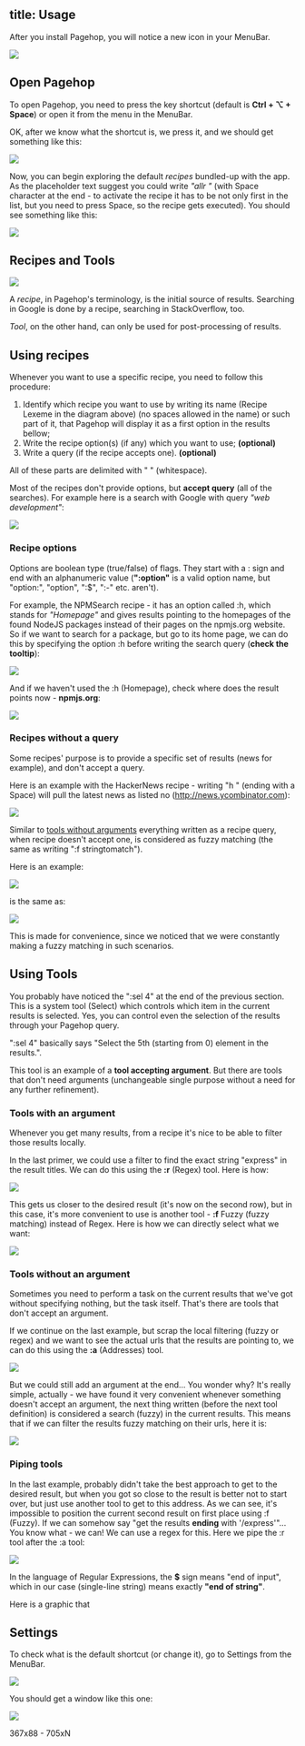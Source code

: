 title: Usage
---
After you install Pagehop, you will notice a new icon in your MenuBar.

![](/usage-resources/menu-bar-icon.png)

## Open Pagehop

To open Pagehop, you need to press the key shortcut (default is **Ctrl + ⌥ + Space**) or open it from the menu in the MenuBar.

OK, after we know what the shortcut is, we press it, and we should get something like this:

![](/usage-resources/pagehop.png)

Now, you can begin exploring the default *recipes* bundled-up with the app. As the placeholder text suggest you could write *"allr "* (with Space character at the end - to activate the recipe it has to be not only first in the list, but you need to press Space, so the recipe gets executed). You should see something like this:

![](/usage-resources/all-recipes.png)

## Recipes and Tools

![](/usage-resources/pagehop-query-syntax.png)

A *recipe*, in Pagehop's terminology, is the initial source of results. Searching in Google is done by a recipe, searching in StackOverflow, too.

*Tool*, on the other hand, can only be used for post-processing of results.

## Using recipes

Whenever you want to use a specific recipe, you need to follow this procedure:
1. Identify which recipe you want to use by writing its name (Recipe Lexeme in the diagram above) (no spaces allowed in the name) or such part of it, that Pagehop will display it as a first option in the results bellow;
2. Write the recipe option(s) (if any) which you want to use; **(optional)**
3. Write a query (if the recipe accepts one). **(optional)**

All of these parts are delimited with " " (whitespace).

Most of the recipes don't provide options, but **accept query** (all of the searches). For example here is a search with Google with query *"web development"*:

![](/usage-resources/google-search.png)

### Recipe options

Options are boolean type (true/false) of flags. They start with a : sign and end with an alphanumeric value (**":option"** is a valid option name, but "option:", "option", ":$", ":-" etc. aren't).

For example, the NPMSearch recipe - it has an option called :h, which stands for *"Homepage"* and gives results pointing to the homepages of the found NodeJS packages instead of their pages on the npmjs.org website. So if we want to search for a package, but go to its home page, we can do this by specifying the option :h before writing the search query (**check the tooltip**):

![](/usage-resources/npm-search-option.png)

And if we haven't used the :h (Homepage), check where does the result points now - **npmjs.org**:

![](/usage-resources/npm-search.png)

### Recipes without a query

Some recipes' purpose is to provide a specific set of results (news for example), and don't accept a query.

Here is an example with the HackerNews recipe - writing "h " (ending with a Space) will pull the latest news as listed no (http://news.ycombinator.com):

![](/usage-resources/hacker-news.png)

Similar to [tools without arguments](#Tools_without_an_argument) everything written as a recipe query, when recipe doesn't accept one, is considered as fuzzy matching (the same as writing ":f stringtomatch").

Here is an example:

![](/usage-resources/recipe-without-query.png)

is the same as:

![](/usage-resources/recipe-without-query-and-fuzzy.png)

This is made for convenience, since we noticed that we were constantly making a fuzzy matching in such scenarios. 

## Using Tools

You probably have noticed the ":sel 4" at the end of the previous section. This is a system tool (Select) which controls which item in the current results is selected. Yes, you can control even the selection of the results through your Pagehop query.

":sel 4" basically says "Select the 5th (starting from 0) element in the results.".

This tool is an example of a **tool accepting argument**. But there are tools that don't need arguments (unchangeable single purpose without a need for any further refinement).

### Tools with an argument

Whenever you get many results, from a recipe it's nice to be able to filter those results locally.

In the last primer, we could use a filter to find the exact string "express" in the result titles. We can do this using the **:r** (Regex) tool. Here is how:

![](/usage-resources/regex.png)

This gets us closer to the desired result (it's now on the second row), but in this case, it's more convenient to use is another tool - **:f** Fuzzy (fuzzy matching) instead of Regex. Here is how we can directly select what we want:

![](/usage-resources/fuzzy.png)

### Tools without an argument

Sometimes you need to perform a task on the current results that we've got without specifying nothing, but the task itself. That's there are tools that don't accept an argument.

If we continue on the last example, but scrap the local filtering (fuzzy or regex) and we want to see the actual urls that the results are pointing to, we can do this using the **:a** (Addresses) tool.

![](/usage-resources/addresses.png)

But we could still add an argument at the end... You wonder why? It's really simple, actually - we have found it very convenient whenever something doesn't accept an argument, the next thing written (before the next tool definition) is considered a search (fuzzy) in the current results. This means that if we can filter the results fuzzy matching on their urls, here it is:

![](/usage-resources/addresses-with-fuzzy.png)

### Piping tools

In the last example, probably didn't take the best approach to get to the desired result, but when you got so close to the result is better not to start over, but just use another tool to get to this address. As we can see, it's impossible to position the current second result on first place using :f (Fuzzy). If we can somehow say "get the results **ending** with '/express'"... You know what - we can! We can use a regex for this. Here we pipe the :r tool after the :a tool:

![](/usage-resources/piping.png)

In the language of Regular Expressions, the **$** sign means "end of input", which in our case (single-line string) means exactly **"end of string"**.

Here is a graphic that 

## Settings

To check what is the default shortcut (or change it), go to Settings from the MenuBar.

![](/usage-resources/menu-settings.png)

You should get a window like this one:

![](/usage-resources/settings-window.png)


367x88		-		705xN